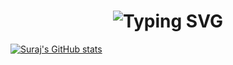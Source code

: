 <div align="center">
    <h1>
        <img src="https://readme-typing-svg.herokuapp.com?font=Jetbrains+mono&size=40&duration=3000&color=33FF33&center=true&vCenter=true&width=435&lines=Hey..+I'm+Suraj;This+is..;..my+Github..;" alt="Typing SVG"/>
    </h1>
</div>

[![Suraj's GitHub stats](https://github-readme-stats.vercel.app/api?username=Surajjberaa&theme=dracula)](https://github.com/Surajjberaa)

<!--
**Surajjberaa/Surajjberaa** is a ✨ _special_ ✨ repository because its `README.md` (this file) appears on your GitHub profile.

Here are some ideas to get you started:

- 🔭 I’m currently working on ...
- 🌱 I’m currently learning ...
- 👯 I’m looking to collaborate on ...
- 🤔 I’m looking for help with ...
- 💬 Ask me about ...
- 📫 How to reach me: ...
- 😄 Pronouns: ...
- ⚡ Fun fact: ...
-->

